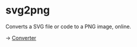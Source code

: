 # svg2png

Converts a SVG file or code to a PNG image, online.

→ [Converter](https://math2001.github.io/svg2png)
